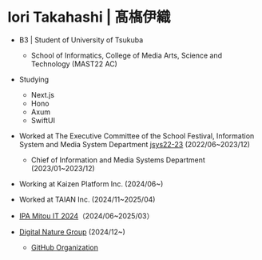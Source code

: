 # Iori Takahashi | 髙𣘺伊織

- B3 | Student of University of Tsukuba
  - School of Informatics, College of Media Arts, Science and Technology (MAST22 AC)

- Studying
  - Next.js
  - Hono
  - Axum
  - SwiftUI

- Worked at The Executive Committee of the School Festival, Information System and Media System Department [jsys22-23](https://github.com/sohosai)  (2022/06~2023/12)
  - Chief of Information and Media Systems Department (2023/01~2023/12)
  
- Working at Kaizen Platform Inc. (2024/06~)

- Worked at TAIAN Inc. (2024/11~2025/04)

- [IPA Mitou IT 2024](https://www.ipa.go.jp/jinzai/mitou/it/2024/gaiyou-tk-3.html)（2024/06~2025/03）

- [Digital Nature Group](https://digitalnature.slis.tsukuba.ac.jp/) (2024/12~)

  - [GitHub Organization](https://github.com/DigitalNatureGroup)
